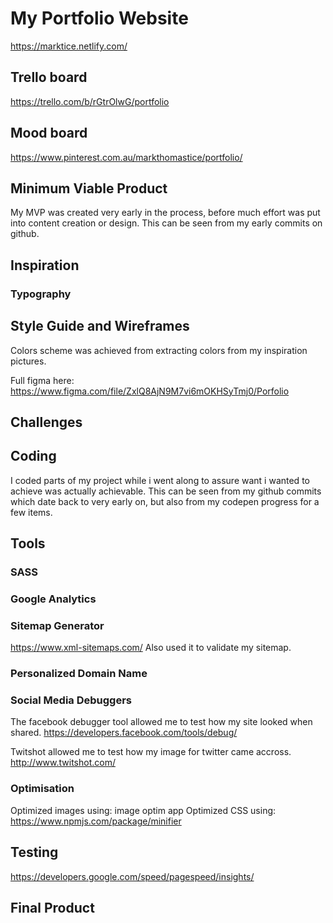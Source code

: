 # My Portfolio Website
https://marktice.netlify.com/
<!-- www.marktice.com -->

## Trello board
https://trello.com/b/rGtrOlwG/portfolio

## Mood board
https://www.pinterest.com.au/markthomastice/portfolio/

## Minimum Viable Product
My MVP was created very early in the process, before much effort was put into content creation or design. This can be seen from my early commits on github.

## Inspiration
<!-- I NEED SOME. Quotes, tag lines etc. Why i do what i am doing! -->
<!-- Websites i liked, flow etc -->
### Typography


## Style Guide and Wireframes
Colors scheme was achieved from extracting colors from my inspiration pictures. 

Full figma here:
https://www.figma.com/file/ZxlQ8AjN9M7vi6mOKHSyTmj0/Porfolio

## Challenges


## Coding
I coded parts of my project while i went along to assure want i wanted to achieve was actually achievable. This can be seen from my github commits which date back to very early on, but also from my codepen progress for a few items. 

## Tools
### SASS

### Google Analytics

### Sitemap Generator
https://www.xml-sitemaps.com/
Also used it to validate my sitemap.
<!-- img here -->

### Personalized Domain Name
<!-- I bought the domain www.marktice.com -->

### Social Media Debuggers
The facebook debugger tool allowed me to test how my site looked when shared.
https://developers.facebook.com/tools/debug/
<!-- img here -->

Twitshot allowed me to test how my image for twitter came accross.
http://www.twitshot.com/
<!-- img here -->

### Optimisation
Optimized images using: image optim app
Optimized CSS using: https://www.npmjs.com/package/minifier

## Testing
https://developers.google.com/speed/pagespeed/insights/

## Final Product
